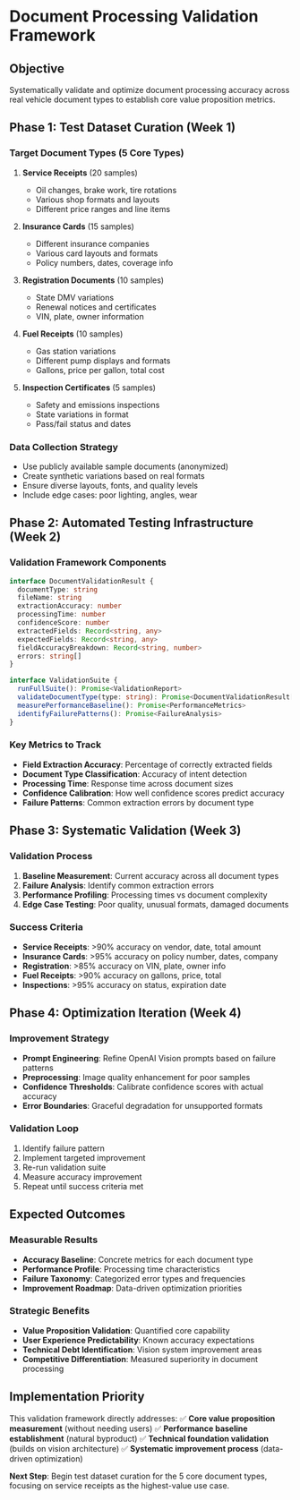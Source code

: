 # Document Processing Validation Framework

## Objective
Systematically validate and optimize document processing accuracy across real vehicle document types to establish core value proposition metrics.

## Phase 1: Test Dataset Curation (Week 1)

### Target Document Types (5 Core Types)
1. **Service Receipts** (20 samples)
   - Oil changes, brake work, tire rotations
   - Various shop formats and layouts
   - Different price ranges and line items

2. **Insurance Cards** (15 samples)
   - Different insurance companies
   - Various card layouts and formats
   - Policy numbers, dates, coverage info

3. **Registration Documents** (10 samples)
   - State DMV variations
   - Renewal notices and certificates
   - VIN, plate, owner information

4. **Fuel Receipts** (10 samples)
   - Gas station variations
   - Different pump displays and formats
   - Gallons, price per gallon, total cost

5. **Inspection Certificates** (5 samples)
   - Safety and emissions inspections
   - State variations in format
   - Pass/fail status and dates

### Data Collection Strategy
- Use publicly available sample documents (anonymized)
- Create synthetic variations based on real formats
- Ensure diverse layouts, fonts, and quality levels
- Include edge cases: poor lighting, angles, wear

## Phase 2: Automated Testing Infrastructure (Week 2)

### Validation Framework Components
```typescript
interface DocumentValidationResult {
  documentType: string
  fileName: string
  extractionAccuracy: number
  processingTime: number
  confidenceScore: number
  extractedFields: Record<string, any>
  expectedFields: Record<string, any>
  fieldAccuracyBreakdown: Record<string, number>
  errors: string[]
}

interface ValidationSuite {
  runFullSuite(): Promise<ValidationReport>
  validateDocumentType(type: string): Promise<DocumentValidationResult[]>
  measurePerformanceBaseline(): Promise<PerformanceMetrics>
  identifyFailurePatterns(): Promise<FailureAnalysis>
}
```

### Key Metrics to Track
- **Field Extraction Accuracy**: Percentage of correctly extracted fields
- **Document Type Classification**: Accuracy of intent detection
- **Processing Time**: Response time across document sizes
- **Confidence Calibration**: How well confidence scores predict accuracy
- **Failure Patterns**: Common extraction errors by document type

## Phase 3: Systematic Validation (Week 3)

### Validation Process
1. **Baseline Measurement**: Current accuracy across all document types
2. **Failure Analysis**: Identify common extraction errors
3. **Performance Profiling**: Processing times vs document complexity
4. **Edge Case Testing**: Poor quality, unusual formats, damaged documents

### Success Criteria
- **Service Receipts**: >90% accuracy on vendor, date, total amount
- **Insurance Cards**: >95% accuracy on policy number, dates, company
- **Registration**: >85% accuracy on VIN, plate, owner info
- **Fuel Receipts**: >90% accuracy on gallons, price, total
- **Inspections**: >95% accuracy on status, expiration date

## Phase 4: Optimization Iteration (Week 4)

### Improvement Strategy
- **Prompt Engineering**: Refine OpenAI Vision prompts based on failure patterns
- **Preprocessing**: Image quality enhancement for poor samples
- **Confidence Thresholds**: Calibrate confidence scores with actual accuracy
- **Error Boundaries**: Graceful degradation for unsupported formats

### Validation Loop
1. Identify failure pattern
2. Implement targeted improvement
3. Re-run validation suite
4. Measure accuracy improvement
5. Repeat until success criteria met

## Expected Outcomes

### Measurable Results
- **Accuracy Baseline**: Concrete metrics for each document type
- **Performance Profile**: Processing time characteristics
- **Failure Taxonomy**: Categorized error types and frequencies
- **Improvement Roadmap**: Data-driven optimization priorities

### Strategic Benefits
- **Value Proposition Validation**: Quantified core capability
- **User Experience Predictability**: Known accuracy expectations
- **Technical Debt Identification**: Vision system improvement areas
- **Competitive Differentiation**: Measured superiority in document processing

## Implementation Priority

This validation framework directly addresses:
✅ **Core value proposition measurement** (without needing users)
✅ **Performance baseline establishment** (natural byproduct)
✅ **Technical foundation validation** (builds on vision architecture)
✅ **Systematic improvement process** (data-driven optimization)

**Next Step**: Begin test dataset curation for the 5 core document types, focusing on service receipts as the highest-value use case.
